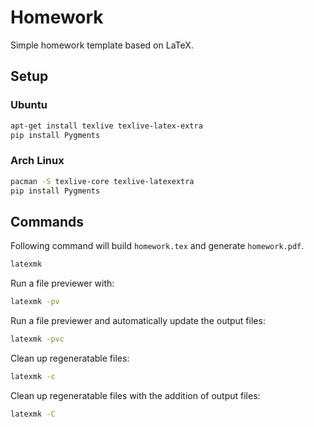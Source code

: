 # Homework

Simple homework template based on LaTeX.

## Setup

### Ubuntu

``` sh
apt-get install texlive texlive-latex-extra
pip install Pygments
```

### Arch Linux

``` sh
pacman -S texlive-core texlive-latexextra
pip install Pygments
```

## Commands

Following command will build `homework.tex` and generate `homework.pdf`.

``` sh
latexmk
```

Run a file previewer with:

``` sh
latexmk -pv
```

Run a file previewer and automatically update the output files:

``` sh
latexmk -pvc
```

Clean up regeneratable files:

``` sh
latexmk -c
```

Clean up regeneratable files with the addition of output files:

``` sh
latexmk -C
```
